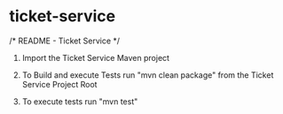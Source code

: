 # ticket-service
/*
README - Ticket Service
*/

1. Import the Ticket Service Maven project

2. To Build and execute Tests run 	"mvn clean package" from the Ticket Service Project Root

3. To execute tests run "mvn test"

	
	
